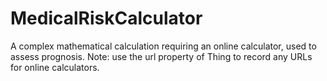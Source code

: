 # MedicalRiskCalculator

A complex mathematical calculation requiring an online calculator, used to assess prognosis. Note: use the url property of Thing to record any URLs for online calculators.
